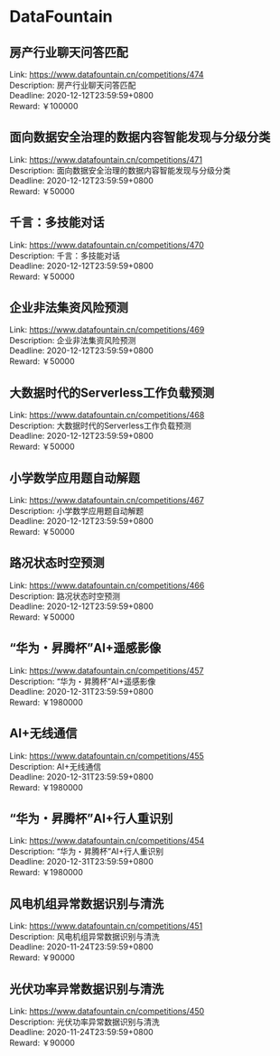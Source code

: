 # DataFountain



## 房产行业聊天问答匹配

Link: https://www.datafountain.cn/competitions/474  
Description: 房产行业聊天问答匹配  
Deadline: 2020-12-12T23:59:59+0800  
Reward: ￥100000  


## 面向数据安全治理的数据内容智能发现与分级分类

Link: https://www.datafountain.cn/competitions/471  
Description: 面向数据安全治理的数据内容智能发现与分级分类  
Deadline: 2020-12-12T23:59:59+0800  
Reward: ￥50000  


## 千言：多技能对话

Link: https://www.datafountain.cn/competitions/470  
Description: 千言：多技能对话  
Deadline: 2020-12-12T23:59:59+0800  
Reward: ￥50000  


## 企业非法集资风险预测

Link: https://www.datafountain.cn/competitions/469  
Description: 企业非法集资风险预测  
Deadline: 2020-12-12T23:59:59+0800  
Reward: ￥50000  


## 大数据时代的Serverless工作负载预测

Link: https://www.datafountain.cn/competitions/468  
Description: 大数据时代的Serverless工作负载预测  
Deadline: 2020-12-12T23:59:59+0800  
Reward: ￥50000  


## 小学数学应用题自动解题

Link: https://www.datafountain.cn/competitions/467  
Description: 小学数学应用题自动解题  
Deadline: 2020-12-12T23:59:59+0800  
Reward: ￥50000  


## 路况状态时空预测

Link: https://www.datafountain.cn/competitions/466  
Description: 路况状态时空预测  
Deadline: 2020-12-12T23:59:59+0800  
Reward: ￥50000  


## “华为・昇腾杯”AI+遥感影像

Link: https://www.datafountain.cn/competitions/457  
Description: “华为・昇腾杯”AI+遥感影像  
Deadline: 2020-12-31T23:59:59+0800  
Reward: ￥1980000  


## AI+无线通信

Link: https://www.datafountain.cn/competitions/455  
Description: AI+无线通信  
Deadline: 2020-12-31T23:59:59+0800  
Reward: ￥1980000  


## “华为・昇腾杯”AI+行人重识别

Link: https://www.datafountain.cn/competitions/454  
Description: “华为・昇腾杯”AI+行人重识别  
Deadline: 2020-12-31T23:59:59+0800  
Reward: ￥1980000  


## 风电机组异常数据识别与清洗 

Link: https://www.datafountain.cn/competitions/451  
Description: 风电机组异常数据识别与清洗   
Deadline: 2020-11-24T23:59:59+0800  
Reward: ￥90000  


## 光伏功率异常数据识别与清洗

Link: https://www.datafountain.cn/competitions/450  
Description: 光伏功率异常数据识别与清洗  
Deadline: 2020-11-24T23:59:59+0800  
Reward: ￥90000  

